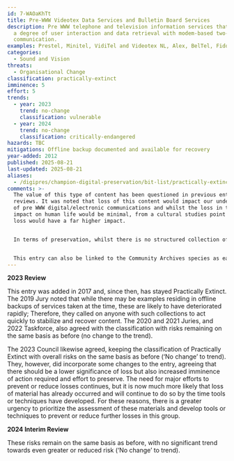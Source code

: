 ```yaml
---
id: 7-WAOaKhTt
title: Pre-WWW Videotex Data Services and Bulletin Board Services
description: Pre WWW telephone and television information services that allowed
  a degree of user interaction and data retrieval with modem-based two-way
  communication.
examples: Prestel, Minitel, VidiTel and Videotex NL, Alex, BelTel, FidoNet
categories:
  - Sound and Vision
threats:
  - Organisational Change
classification: practically-extinct
imminence: 5
effort: 5
trends:
  - year: 2023
    trend: no-change
    classification: vulnerable
  - year: 2024
    trend: no-change
    classification: critically-endangered
hazards: TBC
mitigations: Offline backup documented and available for recovery
year-added: 2012
published: 2025-08-21
last-updated: 2025-08-21
aliases:
  - /digipres/champion-digital-preservation/bit-list/practically-extinct/bitlist-pre-www-videotex-and-bbs
comments: >-
  The value of this type of content has been questioned in previous entry
  reviews. It was noted that loss of this content would impact our understanding
  of pre WWW digital/electronic communications and whilst the loss in terms of
  impact on human life would be minimal, from a cultural studies point of view,
  loss would have a far higher impact.


  In terms of preservation, whilst there is no structured collection of this material, many individuals will have their own personal archives and a campaign of the nature of Missing Believed Wiped from the BFI might be effective in collating these disparate collections.


  This entry can also be linked to the Community Archives species as early online forums were a place of community development and community creation.
---
```

**2023 Review**

This entry was added in 2017 and, since then, has stayed Practically Extinct. The 2019 Jury noted that while there may be examples residing in offline backups of services taken at the time, these are likely to have deteriorated rapidly; Therefore, they called on anyone with such collections to act quickly to stabilize and recover content. The 2020 and 2021 Juries, and 2022 Taskforce, also agreed with the classification with risks remaining on the same basis as before (no change to the trend).

The 2023 Council likewise agreed, keeping the classification of Practically Extinct with overall risks on the same basis as before (‘No change’ to trend). They, however, did incorporate some changes to the entry, agreeing that there should be a lower significance of loss but also increased imminence of action required and effort to preserve. The need for major efforts to prevent or reduce losses continues, but it is now much more likely that loss of material has already occurred and will continue to do so by the time tools or techniques have developed. For these reasons, there is a greater urgency to prioritize the assessment of these materials and develop tools or techniques to prevent or reduce further losses in this group.

**2024 Interim Review**

These risks remain on the same basis as before, with no significant trend towards even greater or reduced risk (‘No change’ to trend).
